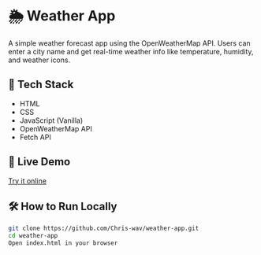 # 🌦️ Weather App

A simple weather forecast app using the OpenWeatherMap API. Users can enter a city name and get real-time weather info like temperature, humidity, and weather icons.

## 🔧 Tech Stack

- HTML
- CSS
- JavaScript (Vanilla)
- OpenWeatherMap API
- Fetch API

## 🚀 Live Demo

[Try it online](https://chris-wav.github.io/weather-app/)

## 🛠️ How to Run Locally

```bash
git clone https://github.com/Chris-wav/weather-app.git
cd weather-app
Open index.html in your browser
